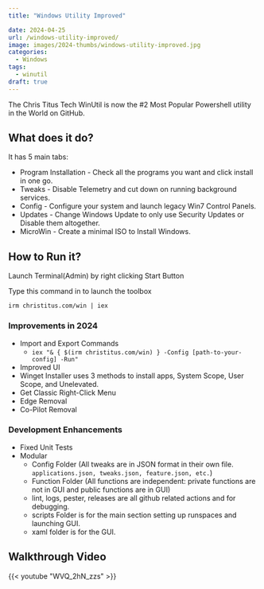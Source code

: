 ```yaml
---
title: "Windows Utility Improved"

date: 2024-04-25
url: /windows-utility-improved/
image: images/2024-thumbs/windows-utility-improved.jpg
categories:
  - Windows
tags:
  - winutil
draft: true
---
```

The Chris Titus Tech WinUtil is now the #2 Most Popular Powershell utility in the World on GitHub.
<!--more-->

## What does it do?

It has 5 main tabs:

- Program Installation - Check all the programs you want and click install in one go.
- Tweaks - Disable Telemetry and cut down on running background services. 
- Config - Configure your system and launch legacy Win7 Control Panels.
- Updates - Change Windows Update to only use Security Updates or Disable them altogether.
- MicroWin - Create a minimal ISO to Install Windows.

## How to Run it?

Launch Terminal(Admin) by right clicking Start Button

Type this command in to launch the toolbox

```
irm christitus.com/win | iex
```

### Improvements in 2024

- Import and Export Commands
  - `iex "& { $(irm christitus.com/win) } -Config [path-to-your-config] -Run"`
- Improved UI
- Winget Installer uses 3 methods to install apps, System Scope, User Scope, and Unelevated.
- Get Classic Right-Click Menu
- Edge Removal
- Co-Pilot Removal

### Development Enhancements

- Fixed Unit Tests
- Modular
  - Config Folder (All tweaks are in JSON format in their own file. `applications.json, tweaks.json, feature.json, etc.`)
  - Function Folder (All functions are independent: private functions are not in GUI and public functions are in GUI)
  - lint, logs, pester, releases are all github related actions and for debugging.
  - scripts Folder is for the main section setting up runspaces and launching GUI.
  - xaml folder is for the GUI.

## Walkthrough Video

{{< youtube "WVQ_2hN_zzs" >}}
